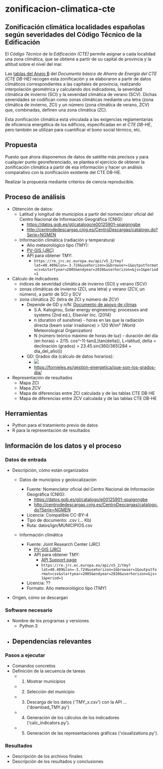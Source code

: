 # zonificacion-climatica-cte

## Zonificación climática localidades españolas según severidades del Código Técnico de la Edificación

El _Código Técnico de la Edificación (CTE)_ permite asignar a cada localidad una zona climática, que se obtiene a partir de su capital de provincia y la altitud sobre el nivel del mar.

Las [tablas del Anejo B](https://www.codigotecnico.org/pdf/Documentos/HE/DccHE.pdf) del _Documento básico de Ahorro de Energía del CTE (CTE DB-HE)_ recogen esta zonificación y se elaboraron a partir de datos climáticos correspondientes a las capitales de provincia, realizando interpolación geométrica y calculando dos indicadores, la severidad climática de invierno (SCI) y la severidad climática de verano (SCV). Dichas severidades se codifican como zonas climáticas mediante una letra (zona climática de invierno, ZCI) y un número (zona climática de verano, ZCV) que, combinadas, definen una zona climática (ZC).

Esta zonificación climática está vinculada a las exigencias reglamentarias de eficiencia energética de los edificios, especificadas en el _CTE DB-HE_, pero también se utilizan para cuantificar el bono social térmico, etc.

## Propuesta

Puesto que ahora disponemos de datos de satélite más precisos y para cualquier punto georeferenciado, se plantea el ejercicio de obtener la zonificación climática a partir de esa información y hacer un análisis comparativo con la zonificación existente del CTE DB-HE.

Realizar la propuesta mediante criterios de ciencia reproducible.

## Proceso de análisis

- Obtención de datos:
  - Latitud y longitud de municipios a partir del nomenclator oficial del Centro Nacional de Información Geográfica (CNIG):
    - https://datos.gob.es/gl/catalogo/e00125901-spaignngbe
    - http://centrodedescargas.cnig.es/CentroDescargas/catalogo.do?Serie=NGMEN
  - Información climática (radiación y temperatura)
    - Año meteorológico tipo (TMY):
    - [PV-GIS (JRC)](https://re.jrc.ec.europa.eu/pvg_tools/en/)
    - API para obtener TMY:
      - `https://re.jrc.ec.europa.eu/api/v5_2/tmy?lat=40.409&lon=-3.724&usehorizon=1&browser=1&outputformat=csv&startyear=2005&endyear=2020&userhorizon=&js=1&period=1`
- Cálculo de indicadores
  - índices de severidad climática de invierno (SCI) y verano (SCV)
  - zonas climáticas de invierno (ZCI, una letra) y verano (ZCV, un número), a partir de SCI y SCV
  - zona climática ZC (letra de ZCI y número de ZCV)
    - Depende de GD y n/N: [Documento de apoyo de climas](https://www.codigotecnico.org/pdf/Documentos/HE/20170202-DOC-DB-HE-0-Climas%20de%20referencia.pdf)
      - S.A. Kalogirou, Solar energy engineering: processes and systems (2nd ed.), Elsevier Inc. (2014)
      - n (duration of sunshine) - horas en las que la radiación directa (beam solar irradiance) > 120 W/m² (World Meteorological Organization)
      - N (número teórico máximo de horas de luz) - duración del día (en horas) = 2/15. cos^-1(-tan(L)tan(delta)), L=latitud, delta = declinación (grados) = 23.45.sin(360/365(284 + día_del_año)))
    - GD: Grados día (cálculo de datos horarios):
      - <img src="https://render.githubusercontent.com/render/math?math=GD_{T_b} = \sum {{T_b - T_{ah}} \over 24} \cdot \left\lfloor T_b > T_{ah} \right\rfloor">
        <!-- GD_Tb = Sum( ((Tb - Tah) / 24) si Tb > Tah, o 0 si Tb <= Tah). -->
      - https://fornieles.es/gestion-energetica/que-son-los-grados-dia/
- Representación de resultados
  - Mapa ZCI
  - Mapa ZCV
  - Mapa de diferencias entre ZCI calculada y de las tablas CTE DB-HE
  - Mapa de diferencias entre ZCV calculada y de las tablas CTE DB-HE

## Herramientas

- Python para el tratamiento previo de datos
- R para la representación de resultados

## Información de los datos y el proceso

### Datos de entrada

- Descripción, cómo están organizados

  - Datos de municipios y geolocalización

    - Fuente: Nomenclator oficial del Centro Nacional de Información Geográfica (CNIG):
      - https://datos.gob.es/gl/catalogo/e00125901-spaignngbe
      - http://centrodedescargas.cnig.es/CentroDescargas/catalogo.do?Serie=NGMEN
    - Licencia: Compatible CC-BY-4
    - Tipo de documento: .csv (... Kb)
    - Ruta: datos/ign/MUNICIPIOS.csv

  - Información climática
    - Fuente: Joint Research Center (JRC)
      - [PV-GIS (JRC)](https://re.jrc.ec.europa.eu/pvg_tools/en/)
      - API para obtener TMY:
        - [API Support page](https://joint-research-centre.ec.europa.eu/pvgis-photovoltaic-geographical-information-system/getting-started-pvgis/api-non-interactive-service_en)
        - `https://re.jrc.ec.europa.eu/api/v5_2/tmy?lat=40.409&lon=-3.724&usehorizon=1&browser=1&outputformat=csv&startyear=2005&endyear=2020&userhorizon=&js=1&period=1`
    - Licencia: ??
    - Formato: Año meteorológico tipo (TMY)

- Origen, cómo se descargan

### Software necesario

- Nombre de los programas y versiones
  - Python 3
- Dependencias relevantes
  -

### Pasos a ejecutar

- Comandos concretos
- Definición de la secuencia de tareas
  - 1. Mostrar municipios
  - 2. Selección del municipio
  - 3. Descarga de los datos ('TMY_x.csv') con la API ... ('download_TMY.py')
  - 4. Generación de los cálculos de los indicadores ('calc_indicators.py').
  - 5. Generación de las representaciones gráficas ('visualizations.py').

### Resultados

- Descripción de los archivos finales
- Descripción de los resultados y conclusiones
